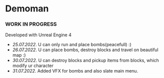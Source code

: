 # Demoman

### WORK IN PROGRESS
Developed with Unreal Engine 4

- *25.07.2022*. U can only run and place bombs(peacefull) :)
- *26.07.2022*. U can place bombs, destroy blocks and travel on beautiful map :)
- *30.07.2022*. U can destroy blocks and pickup items from blocks, which modify ur character
- *31.07.2022*. Added VFX for bombs and also slate main menu. 
